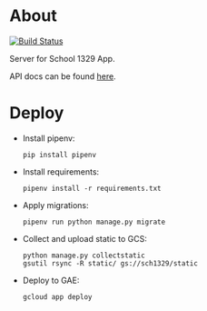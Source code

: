 # About

[![Build Status](https://travis-ci.org/potykion/school_1329_server.svg?branch=master)](https://travis-ci.org/potykion/school_1329_server)

Server for School 1329 App.

API docs can be found [here](https://github.com/potykion/school_1329_server/wiki).

# Deploy

- Install pipenv:
    ```
    pip install pipenv
    ```

- Install requirements:
    ```
    pipenv install -r requirements.txt
    ```

- Apply migrations:
    ```
    pipenv run python manage.py migrate
    ```

- Collect and upload static to GCS:
    ```
    python manage.py collectstatic
    gsutil rsync -R static/ gs://sch1329/static
    ```

- Deploy to GAE:
    ```
    gcloud app deploy
    ```

